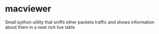# macviewer
Small python utility that sniffs ether packets traffic and shows information about them in a neat rich live table
